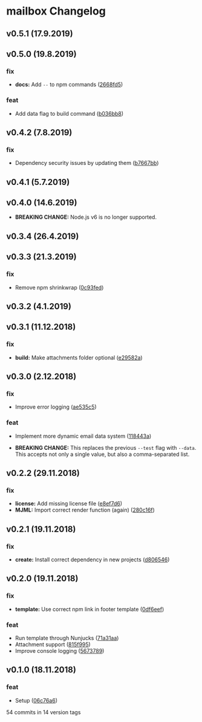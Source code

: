 # mailbox Changelog

## v0.5.1 (17.9.2019)


## v0.5.0 (19.8.2019)

### fix
* **docs:** Add `--` to npm commands ([2668fd5](origin/commit/2668fd5d33a77333bf02086c07e67dc3e1a96044))

### feat
* Add data flag to build command ([b036bb8](origin/commit/b036bb8132ae549b5f2425285cb26adb5a516361))


## v0.4.2 (7.8.2019)

### fix
* Dependency security issues by updating them ([b7667bb](origin/commit/b7667bbe68e1325086f2d3b7dac0f24ef991265f))


## v0.4.1 (5.7.2019)


## v0.4.0 (14.6.2019)

* **BREAKING CHANGE:** Node.js v6 is no longer supported.


## v0.3.4 (26.4.2019)


## v0.3.3 (21.3.2019)

### fix
* Remove npm shrinkwrap ([0c93fed](origin/commit/0c93fedd657c55615170c6cce82ba32a8951343b))


## v0.3.2 (4.1.2019)


## v0.3.1 (11.12.2018)

### fix
* **build:** Make attachments folder optional ([e29582a](origin/commit/e29582a139ba9ef651ee8be2e026372e27f33b09))


## v0.3.0 (2.12.2018)

### fix
* Improve error logging ([ae535c5](origin/commit/ae535c5b95dbfffeebda37595a5c7b5e06a187a0))

### feat
* Implement more dynamic email data system ([118443a](origin/commit/118443a890fbdf57dd4484327fdfbb041753b3df))

* **BREAKING CHANGE:** This replaces the previous `--test` flag with `--data`. This accepts not only a single value, but also a comma-separated list.


## v0.2.2 (29.11.2018)

### fix
* **license:** Add missing license file ([e8ef7d6](origin/commit/e8ef7d6284780c3b80161138381714205fe040d1))
* **MJML:** Import correct render function (again) ([280c16f](origin/commit/280c16f2920a423423230f77e87e3f3e09460f46))


## v0.2.1 (19.11.2018)

### fix
* **create:** Install correct dependency in new projects ([d806546](origin/commit/d806546e674bf29553789901400e470844ce90f7))


## v0.2.0 (19.11.2018)

### fix
* **template:** Use correct npm link in footer template ([0df6eef](origin/commit/0df6eef20a0cda682048b79eebb42f5f899fa37e))

### feat
* Run template through Nunjucks ([71a31aa](origin/commit/71a31aa118e5f0becc3385f3e35d89bb06e65656))
* Attachment support ([815f995](origin/commit/815f99591338b176935bad9f45c75fe4a0543b35))
* Improve console logging ([5673789](origin/commit/56737893750fa578c08346e0cd1ce3b166c5e428))


## v0.1.0 (18.11.2018)

### feat
* Setup ([06c76a6](origin/commit/06c76a6fd95923c4a601ff1a428e564ac3af9bed))


54 commits in 14 version tags
